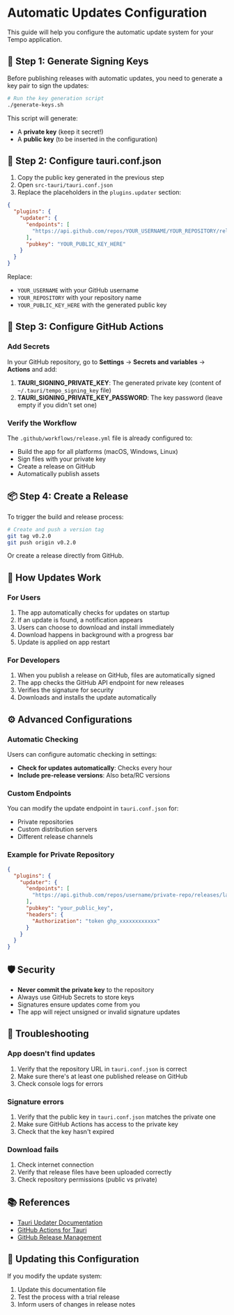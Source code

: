# Automatic Updates Configuration

This guide will help you configure the automatic update system for your Tempo application.

## 🔐 Step 1: Generate Signing Keys

Before publishing releases with automatic updates, you need to generate a key pair to sign the updates:

```bash
# Run the key generation script
./generate-keys.sh
```

This script will generate:
- A **private key** (keep it secret!)
- A **public key** (to be inserted in the configuration)

## 🔧 Step 2: Configure tauri.conf.json

1. Copy the public key generated in the previous step
2. Open `src-tauri/tauri.conf.json`
3. Replace the placeholders in the `plugins.updater` section:

```json
{
  "plugins": {
    "updater": {
      "endpoints": [
        "https://api.github.com/repos/YOUR_USERNAME/YOUR_REPOSITORY/releases/latest"
      ],
      "pubkey": "YOUR_PUBLIC_KEY_HERE"
    }
  }
}
```

Replace:
- `YOUR_USERNAME` with your GitHub username
- `YOUR_REPOSITORY` with your repository name  
- `YOUR_PUBLIC_KEY_HERE` with the generated public key

## 🚀 Step 3: Configure GitHub Actions

### Add Secrets

In your GitHub repository, go to **Settings** → **Secrets and variables** → **Actions** and add:

1. **TAURI_SIGNING_PRIVATE_KEY**: The generated private key (content of `~/.tauri/tempo_signing_key` file)
2. **TAURI_SIGNING_PRIVATE_KEY_PASSWORD**: The key password (leave empty if you didn't set one)

### Verify the Workflow

The `.github/workflows/release.yml` file is already configured to:
- Build the app for all platforms (macOS, Windows, Linux)
- Sign files with your private key
- Create a release on GitHub
- Automatically publish assets

## 📦 Step 4: Create a Release

To trigger the build and release process:

```bash
# Create and push a version tag
git tag v0.2.0
git push origin v0.2.0
```

Or create a release directly from GitHub.

## 🔄 How Updates Work

### For Users

1. The app automatically checks for updates on startup
2. If an update is found, a notification appears
3. Users can choose to download and install immediately
4. Download happens in background with a progress bar
5. Update is applied on app restart

### For Developers

1. When you publish a release on GitHub, files are automatically signed
2. The app checks the GitHub API endpoint for new releases
3. Verifies the signature for security
4. Downloads and installs the update automatically

## ⚙️ Advanced Configurations

### Automatic Checking

Users can configure automatic checking in settings:
- **Check for updates automatically**: Checks every hour
- **Include pre-release versions**: Also beta/RC versions

### Custom Endpoints

You can modify the update endpoint in `tauri.conf.json` for:
- Private repositories
- Custom distribution servers
- Different release channels

### Example for Private Repository

```json
{
  "plugins": {
    "updater": {
      "endpoints": [
        "https://api.github.com/repos/username/private-repo/releases/latest"
      ],
      "pubkey": "your_public_key",
      "headers": {
        "Authorization": "token ghp_xxxxxxxxxxxx"
      }
    }
  }
}
```

## 🛡️ Security

- **Never commit the private key** to the repository
- Always use GitHub Secrets to store keys
- Signatures ensure updates come from you
- The app will reject unsigned or invalid signature updates

## 🐛 Troubleshooting

### App doesn't find updates

1. Verify that the repository URL in `tauri.conf.json` is correct
2. Make sure there's at least one published release on GitHub
3. Check console logs for errors

### Signature errors

1. Verify that the public key in `tauri.conf.json` matches the private one
2. Make sure GitHub Actions has access to the private key
3. Check that the key hasn't expired

### Download fails

1. Check internet connection
2. Verify that release files have been uploaded correctly
3. Check repository permissions (public vs private)

## 📚 References

- [Tauri Updater Documentation](https://tauri.app/v1/guides/distribution/updater)
- [GitHub Actions for Tauri](https://tauri.app/v1/guides/building/cross-platform)
- [GitHub Release Management](https://docs.github.com/en/repositories/releasing-projects-on-github)

## 🔄 Updating this Configuration

If you modify the update system:

1. Update this documentation file
2. Test the process with a trial release
3. Inform users of changes in release notes
